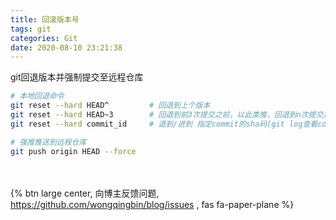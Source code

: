 ```yaml
---
title: 回滚版本号
tags: git
categories: Git
date: 2020-08-10 23:21:38
---
```

git回退版本并强制提交至远程仓库
<!-- more -->
```bash
# 本地回退命令
git reset --hard HEAD^         # 回退到上个版本
git reset --hard HEAD~3        # 回退到前3次提交之前，以此类推，回退到n次提交之前
git reset --hard commit_id     # 退到/进到 指定commit的sha码(git log查看commit)

# 强推推送到远程仓库
git push origin HEAD --force
```

<br><br>{% btn large center, 向博主反馈问题, <https://github.com/wongqingbin/blog/issues> , fas fa-paper-plane %}
